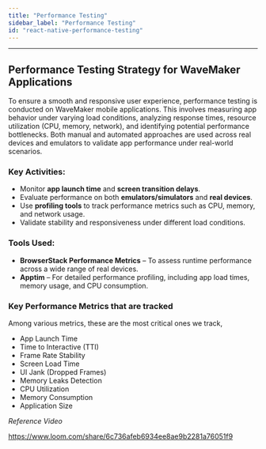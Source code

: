 ```yaml
---
title: "Performance Testing"
sidebar_label: "Performance Testing"
id: "react-native-performance-testing"
---
```

---

## Performance Testing Strategy for WaveMaker Applications

To ensure a smooth and responsive user experience, performance testing is conducted on WaveMaker mobile applications. This involves measuring app behavior under varying load conditions, analyzing response times, resource utilization (CPU, memory, network), and identifying potential performance bottlenecks. Both manual and automated approaches are used across real devices and emulators to validate app performance under real-world scenarios.

### Key Activities:
- Monitor **app launch time** and **screen transition delays**.
- Evaluate performance on both **emulators/simulators** and **real devices**.
- Use **profiling tools** to track performance metrics such as CPU, memory, and network usage.
- Validate stability and responsiveness under different load conditions.

### Tools Used:
- **BrowserStack Performance Metrics** – To assess runtime performance across a wide range of real devices.
- **Apptim** – For detailed performance profiling, including app load times, memory usage, and CPU consumption.

### Key Performance Metrics that are tracked

Among various metrics, these are the most critical ones we track,

- App Launch Time
- Time to Interactive (TTI)
- Frame Rate Stability
- Screen Load Time
- UI Jank (Dropped Frames)
- Memory Leaks Detection
- CPU Utilization
- Memory Consumption
- Application Size

*Reference Video*

https://www.loom.com/share/6c736afeb6934ee8ae9b2281a76051f9



